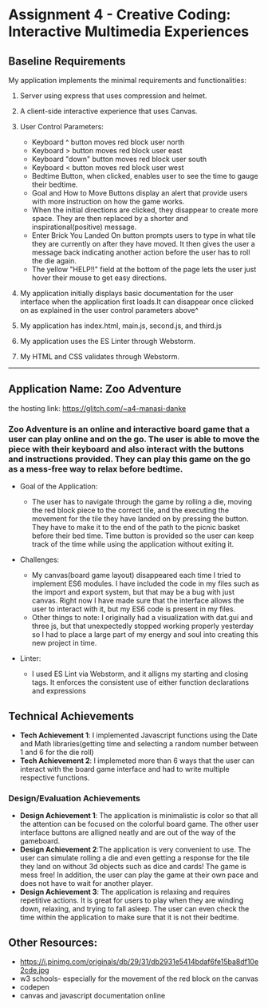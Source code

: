 Assignment 4 - Creative Coding: Interactive Multimedia Experiences
===
Baseline Requirements
---
My application implements the minimal requirements and functionalities:

1) Server using express that uses compression and helmet.

2) A client-side interactive experience that uses Canvas.

3) User Control Parameters:
   - Keyboard ^ button moves red block user north
   - Keyboard > button moves red block user east
   - Keyboard "down" button moves red block user south
   - Keyboard < button moves red block user west
   - Bedtime Button, when clicked, enables user to see the time to gauge their bedtime.
   - Goal and How to Move Buttons display an alert that provide users with more instruction on how the game works.
   - When the initial directions are clicked, they disappear to create more space. They are then replaced by a shorter and inspirational(positive) message.
   - Enter Brick You Landed On button prompts users to type in what tile they are currently on after they have moved. It then gives the user a message back indicating another action before the user has to roll the die again.
   - The yellow "HELP!!" field at the bottom of the page lets the user just hover their mouse to get easy directions.
   
4) My application initially displays basic documentation for the user interface when the application first loads.It can disappear once clicked on as explained in the user control parameters above^

5) My application has index.html, main.js, second.js, and third.js

6)  My application uses the ES Linter through Webstorm.

7) My HTML and CSS validates through Webstorm.
---------------------------------------------------------------------------------------------------------------------------------------
## Application Name: Zoo Adventure

the hosting link: https://glitch.com/~a4-manasi-danke

### Zoo Adventure is an online and interactive board game that a user can play online and on the go. The user is able to move the piece with their keyboard and also interact with the buttons and instructions provided. They can play this game on the go as a mess-free way to relax before bedtime.

- Goal of the Application: 
  - The user has to navigate through the game by rolling a die, moving the red block piece to the correct tile, and the executing the movement for the tile they have landed on by pressing the button. They have to make it to the end of the path to the picnic basket before their bed time. Time button is provided so the user can keep track of the time while using the application without exiting it.

- Challenges:
   - My canvas(board game layout) disappeared each time I tried to implement ES6 modules. I have included the code in my files such as the import and export system, but that may be a bug with just canvas. Right now I have made sure that the interface allows the user to interact with it, but my ES6 code is present in my files.
   - Other things to note: I originally had a visualization with dat.gui and three js, but that unexpectedly stopped working properly yesterday so I had to place a large part of my energy and soul into creating this new project in time.
- Linter:
   - I used ES Lint via Webstorm, and it alligns my starting and closing tags. It enforces the consistent use of either function declarations and expressions

## Technical Achievements
- **Tech Achievement 1**: I implemented Javascript functions using the Date and Math libraries(getting time and selecting a random number between 1 and 6 for the die roll)
- **Tech Achievement 2**: I implemeted more than 6 ways that the user can interact with the board game interface and had to write multiple respective functions.

### Design/Evaluation Achievements
- **Design Achievement 1**: The application is minimalistic is color so that all the attention can be focused on the colorful board game. The other user interface buttons are alligned neatly and are out of the way of the gameboard.
- **Design Achievement 2**:The application is very convenient to use. The user can simulate rolling a die and even getting a response for the tile they land on without 3d objects such as dice and cards! The game is mess free! In addition, the user can play the game at their own pace and does not have to wait for another player.
- **Design Achievement 3**: The application is relaxing and requires repetitive actions. It is great for users to play when they are winding down, relaxing, and trying to fall asleep. The user can even check the time within the application to make sure that it is not their bedtime.

## Other Resources:
- https://i.pinimg.com/originals/db/29/31/db2931e5414bdaf6fe15ba8df10e2cde.jpg
- w3 schools- especially for the movement of the red block on the canvas
- codepen
- canvas and javascript documentation online
